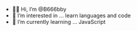 - 👋🏻 Hi, I’m @B666bby
- 👀 I’m interested in ... learn languages ​​and code
- 🐍 I’m currently learning ... JavaScript 
<!---
B666bby/B666bby is a ✨ special ✨ repository because its `README.md` (this file) appears on your GitHub profile.
You can click the Preview link to take a look at your changes.
--->
